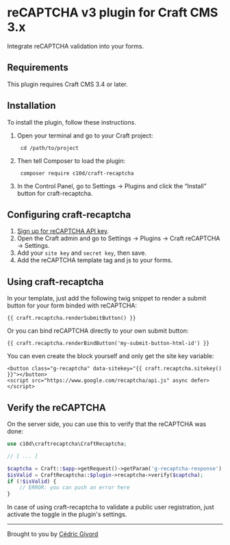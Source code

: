 # reCAPTCHA v3 plugin for Craft CMS 3.x

Integrate reCAPTCHA validation into your forms.


## Requirements

This plugin requires Craft CMS 3.4 or later.


## Installation

To install the plugin, follow these instructions.

1. Open your terminal and go to your Craft project:

        cd /path/to/project

2. Then tell Composer to load the plugin:

        composer require c10d/craft-recaptcha

3. In the Control Panel, go to Settings → Plugins and click the “Install” button for craft-recaptcha.


## Configuring craft-recaptcha

1. [Sign up for reCAPTCHA API key](https://www.google.com/recaptcha/admin/create).
2. Open the Craft admin and go to Settings → Plugins → Craft reCAPTCHA → Settings.
3. Add your `site key` and `secret key`, then save.
4. Add the reCAPTCHA template tag and js to your forms.


## Using craft-recaptcha

In your template, just add the following twig snippet to render a submit button for your form binded with reCAPTCHA:

```twig
{{ craft.recaptcha.renderSubmitButton() }}
```

Or you can bind reCAPTCHA directly to your own submit button:

```twig
{{ craft.recaptcha.renderBindButton('my-submit-button-html-id') }}
```

You can even create the block yourself and only get the site key variable:

```twig
<button class="g-recaptcha" data-sitekey="{{ craft.recaptcha.sitekey() }}"></button>
<script src="https://www.google.com/recaptcha/api.js" async defer></script>
```


## Verify the reCAPTCHA

On the server side, you can use this to verify that the reCAPTCHA was done:

```php
use c10d\craftrecaptcha\CraftRecaptcha;

// [ ... ]

$captcha = Craft::$app->getRequest()->getParam('g-recaptcha-response');
$isValid = CraftRecaptcha::$plugin->recaptcha->verify($captcha);
if (!$isValid) {
    // ERROR: you can push an error here
}
```

In case of using craft-recaptcha to validate a public user registration, just activate the toggle in
the plugin's settings.


---

Brought to you by [Cédric Givord](https://c10d.dev)
